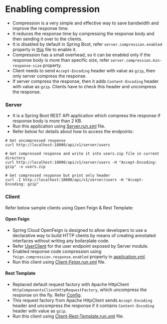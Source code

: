 # Enabling compression
- Compression is a very simple and effective way to save bandwidth and improve the response time.
- It reduces the response time by compressing the response body and then sending it over to the clients.
- It is disabled by default in Spring Boot, refer `server.compression.enabled` property in [this](server/src/main/resources/application.yml) file to enable it.
- Compression has a small overhead, so it can be enabled only if the response body is more than specific size, refer `server.compression.min-response-size` property.
- Client needs to send `Accept-Encoding` header with value as `gzip`, then only server compress the response.
- If server compress the response, then it adds `Content-Encoding` header with value as `gzip`. Clients have to check this header and uncompress the response.

### Server
- It is a Spring Boot REST API application which compress the response if response body is more than 2 KB.
- Run this application using [Server.run.xml](.run/Server.run.xml) file.
- Refer below for details about how to access the endpoints:
```shell
# Get uncompressed response
curl http://localhost:18000/api/v1/server/users

# Get compressed response and write it into users.zip file in current directory
curl http://localhost:18000/api/v1/server/users -H "Accept-Encoding: gzip" -o users.zip

# Get compressed response but print only header
curl -I http://localhost:18000/api/v1/server/users -H "Accept-Encoding: gzip"
```

### Client
Refer below sample clients using Open Feign & Rest Template:

#### Open Feign
- Spring Cloud OpenFeign is designed to allow developers to use a declarative way to build HTTP clients by means of creating annotated interfaces without writing any boilerplate code.
- Refer [UserClient](client-feign/src/main/java/org/example/client/feign/client/UserClient.java) for the user endpoint exposed by Server module.
- Enabled response code compression using `feign.compression.response.enabled` property in [application.yml](client-feign/src/main/resources/application.yml).
- Run this client using [Client-Feign.run.xml](.run/Client-Feign.run.xml) file.

#### Rest Template
- Replaced default request factory with Apache HttpClient `HttpComponentsClientHttpRequestFactory`, which uncompress the response on the fly.
  Refer [Config](client-rest-template/src/main/java/org/example/client/rest/config/Config.java).
- This request factory from Apache HttpClient sends `Accept-Encoding` header and uncompress the response if it contains `Content-Encoding` header with value as `gzip`.
- Run this client using [Client-Rest-Template.run.xml](.run/Client-Rest-Template.run.xml) file.

